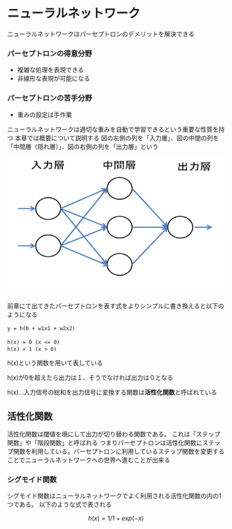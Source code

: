 # ニューラルネットワーク
ニューラルネットワークはパーセプトロンのデメリットを解決できる

### パーセプトロンの得意分野
- 複雑な処理を表現できる
- 非線形な表現が可能になる

### パーセプトロンの苦手分野
- 重みの設定は手作業

ニューラルネットワークは適切な重みを自動で学習できるという重要な性質を持つ
本章では概要について説明する
図の左側の列を「入力層」、図の中間の列を「中間層（隠れ層）」、図の右側の列を「出力層」という

![ニューラルネットワーク](neural.png "ニューラルネットワーク")

前章にて出てきたパーセプトロンを表す式をよりシンプルに書き換えると以下のようになる
```
y = h(b + w1x1 + w2x2)

h(x) = 0 (x <= 0)
h(x) = 1 (x > 0)
```
h(x)という関数を用いて表している

h(x)が0を超えたら出力は１、そうでなければ出力は０となる

h(x)…入力信号の総和を出力信号に変換する関数は**活性化関数**と呼ばれている

## 活性化関数
活性化関数は閾値を境にして出力が切り替わる関数である。
これは「ステップ関数」や「階段関数」と呼ばれる
つまりパーセプトロンは活性化関数にステップ関数を利用している。パーセプトロンに利用しているステップ関数を変更することでニューラルネットワークへの世界へ進むことが出来る

### シグモイド関数
シグモイド関数はニューラルネットワークでよく利用される活性化関数の内の1つである。
以下のような式で表される
```math
h(x) = 1 / 1 + exp(-x)
```
